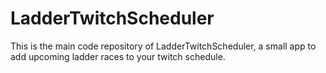 # LadderTwitchScheduler
This is the main code repository of LadderTwitchScheduler, a small app to add upcoming ladder races to your twitch schedule.
